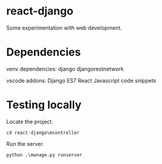 # react-django
 
Some experimentation with web development.

# Dependencies

venv dependencies:
django
djangorestnetwork

vscode addons:
Django
ES7 React
Javascript code snippets

# Testing locally

Locate the project.

```
cd react-django\mcontroller
```

Run the server.

```
python .\manage.py runserver
```